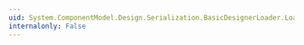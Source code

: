```yaml
---
uid: System.ComponentModel.Design.Serialization.BasicDesignerLoader.LoaderHost
internalonly: False
---
```

